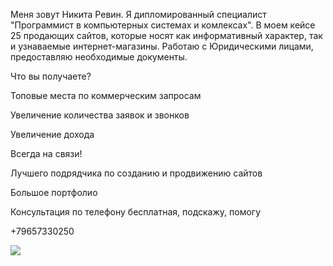 Меня зовут Никита Ревин. Я дипломированный специалист "Программист в компьютерных системах и комлексах". 
В моем кейсе 25 продающих сайтов, которые носят как информативный характер, так и узнаваемые интернет-магазины. Работаю с Юридическими лицами, предоставляю необходимые документы. 


Что вы получаете? 

Топовые места по коммерческим запросам

Увеличение количества заявок и звонков

Увеличение дохода

Всегда на связи! 

Лучшего подрядчика по созданию и продвижению сайтов

Большое портфолио 

Консультация по телефону бесплатная, подскажу, помогу


+79657330250

![](https://20.img.avito.st/image/1/1.EfGpFra5vRifv38dh2oNlkW1uxIdNbXaGLW_HBW_txo.206U4013O8YDdYw5iBKy-7LahOXj_U1tOKhlBNpEKB0)

